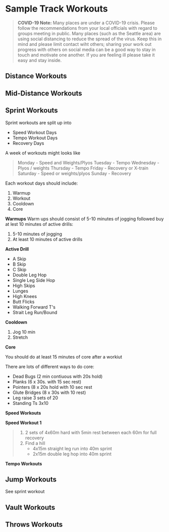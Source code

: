 # Sample Track Workouts

> **COVID-19 Note:** Many places are under a COVID-19 crisis.  Please follow the recommendations from your local officials with regard to groups meeting in public.  Many places (such as the Seattle area) are using social distancing to reduce the spread of the virus.  Keep this in mind and please limit contact wiht others; sharing your work out progress with others on social media can be a good way to stay in touch and motivate one another.  If you are feeling ill please take it easy and stay inside.  



## Distance Workouts

## Mid-Distance Workouts

## Sprint Workouts
Sprint workouts are split up into  

* Speed Workout Days
* Tempo Workout Days
* Recovery Days

A week of workouts might looks like

> Monday - Speed and Weights/Plyos
> Tuesday - Tempo
> Wednesday - Plyos / weights
> Thursday - Tempo
> Friday - Recovery or X-train
> Saturday - Speed or weights/plyos
> Sunday - Recovery

Each workout days should include:  

1. Warmup
2. Workout
3. Cooldown
4. Core

**Warmups**
Warm ups should consist of 5-10 minutes of jogging followed buy at lest 10 minutes of active drills:
1. 5-10 minutes of jogging
2. At least 10 minutes of active drills

**Active Drill**
* A Skip
* B Skip
* C Skip
* Double Leg Hop
* Single Leg Side Hop
* High Skips
* Lunges
* High Knees
* Butt Flicks
* Walking Forward T's
* Strait Leg Run/Bound 



**Cooldown**

1. Jog 10 min
2. Stretch

**Core**

You should do at least 15 minutes of core after a workiut

There are lots of different ways to do core:
* Dead Bugs (2 min contiuous with 20s hold)
* Planks (6 x 30s. with 15 sec rest) 
* Pointers (8 x 20s hold with 10 sec rest
* Glute Bridges (8 x 30s with 10 rest)
* Leg raise 3 sets of 20
* Standing Ts 3x10

**Speed Workouts**


**Speed Workout 1**

> 1. 2 sets of 4x60m hard with 5min rest between each 60m for full recovery
> 2. Find a hill  
>    * 4x15m straight leg run into 40m sprint  
>    * 2x15m double leg hop into 40m sprint  

**Tempo Workouts**


## Jump Workouts

See sprint workout

## Vault Workouts

## Throws Workouts
